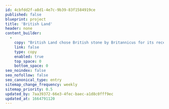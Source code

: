 ```yaml
---
id: 4cbfdd2f-a8d1-4e7c-9b39-83f1584919ce
published: false
blueprint: project
title: 'British Land'
header: none
content_builder:
  -
    copy: "British Land chose British stone by Britannicus for its reception areas and staircases.\_The natural synergy of the brands was represented by using Britain's Swalterwath stone from Cumbria. The chocolate brown stone with its beautiful swirls and flecks of white calcite gave a warm and luxurious\_appearance to these landmark offices in central London."
    link: false
    type: copy
    enabled: true
    top_space: 0
    bottom_space: 0
seo_noindex: false
seo_nofollow: false
seo_canonical_type: entry
sitemap_change_frequency: weekly
sitemap_priority: 0.5
updated_by: 7aa39372-66e3-4fec-baec-a1d8c0fff9ec
updated_at: 1664791120
---
```

